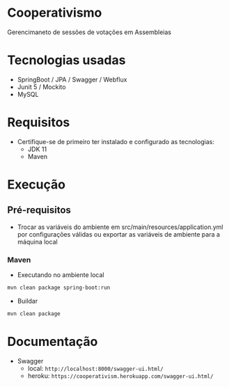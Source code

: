 # Cooperativismo

Gerencimaneto de sessões de votações em Assembleias
        
# Tecnologias usadas

* SpringBoot / JPA / Swagger / Webflux
* Junit 5 / Mockito
* MySQL

# Requisitos

- Certifique-se de primeiro ter instalado e configurado as tecnologias:
    - JDK 11
    - Maven

# Execução

## Pré-requisitos
- Trocar as variáveis do ambiente em src/main/resources/application.yml por configurações válidas
ou exportar as variáveis de ambiente para a máquina local

### Maven

- Executando no ambiente local 

```sh
mvn clean package spring-boot:run
```

- Buildar

```sh
mvn clean package
```

# Documentação

- Swagger
    - local: `http://localhost:8000/swagger-ui.html/`
    - heroku: `https://cooperativism.herokuapp.com/swagger-ui.html/`
